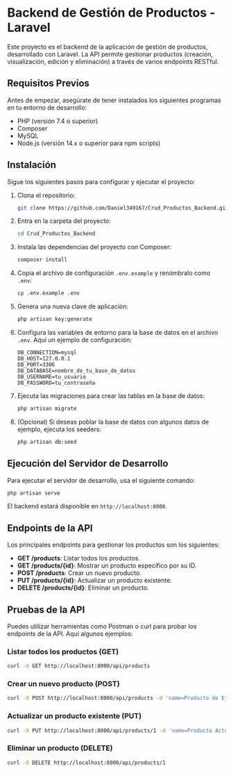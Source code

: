 
# Backend de Gestión de Productos - Laravel

Este proyecto es el backend de la aplicación de gestión de productos, desarrollado con Laravel. La API permite gestionar productos (creación, visualización, edición y eliminación) a través de varios endpoints RESTful.

## Requisitos Previos

Antes de empezar, asegúrate de tener instalados los siguientes programas en tu entorno de desarrollo:

- PHP (versión 7.4 o superior)
- Composer
- MySQL
- Node.js (versión 14.x o superior para npm scripts)

## Instalación

Sigue los siguientes pasos para configurar y ejecutar el proyecto:

1. Clona el repositorio:

   ```bash
   git clone https://github.com/Daniel349167/Crud_Productos_Backend.git
   ```

2. Entra en la carpeta del proyecto:

   ```bash
   cd Crud_Productos_Backend
   ```

3. Instala las dependencias del proyecto con Composer:

   ```bash
   composer install
   ```

4. Copia el archivo de configuración `.env.example` y renómbralo como `.env`:

   ```bash
   cp .env.example .env
   ```

5. Genera una nueva clave de aplicación:

   ```bash
   php artisan key:generate
   ```

6. Configura las variables de entorno para la base de datos en el archivo `.env`. Aquí un ejemplo de configuración:

   ```env
   DB_CONNECTION=mysql
   DB_HOST=127.0.0.1
   DB_PORT=3306
   DB_DATABASE=nombre_de_tu_base_de_datos
   DB_USERNAME=tu_usuario
   DB_PASSWORD=tu_contraseña
   ```

7. Ejecuta las migraciones para crear las tablas en la base de datos:

   ```bash
   php artisan migrate
   ```

8. (Opcional) Si deseas poblar la base de datos con algunos datos de ejemplo, ejecuta los seeders:

   ```bash
   php artisan db:seed
   ```

## Ejecución del Servidor de Desarrollo

Para ejecutar el servidor de desarrollo, usa el siguiente comando:

```bash
php artisan serve
```

El backend estará disponible en `http://localhost:8000`.

## Endpoints de la API

Los principales endpoints para gestionar los productos son los siguientes:

- **GET /products**: Listar todos los productos.
- **GET /products/{id}**: Mostrar un producto específico por su ID.
- **POST /products**: Crear un nuevo producto.
- **PUT /products/{id}**: Actualizar un producto existente.
- **DELETE /products/{id}**: Eliminar un producto.

## Pruebas de la API

Puedes utilizar herramientas como Postman o curl para probar los endpoints de la API. Aquí algunos ejemplos:

### Listar todos los productos (GET)

```bash
curl -X GET http://localhost:8000/api/products
```

### Crear un nuevo producto (POST)

```bash
curl -X POST http://localhost:8000/api/products -d 'name=Producto de Ejemplo&description=Descripción del producto&price=100&stock=10'
```

### Actualizar un producto existente (PUT)

```bash
curl -X PUT http://localhost:8000/api/products/1 -d 'name=Producto Actualizado&price=150'
```

### Eliminar un producto (DELETE)

```bash
curl -X DELETE http://localhost:8000/api/products/1
```


